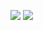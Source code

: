 
![](https://github.com/ratewalamit/Machine-Learning-Specialization-Coursera/blob/045f46e1e29d1a901c9ae94c7bbb448b89056e91/C3%20-%20Unsupervised%20Learning,%20Recommenders,%20Reinforcement%20Learning/week3/Practice%20quiz%20:%20Reinforcement%20learning%20introduction/ss1.png)
![](https://github.com/ratewalamit/Machine-Learning-Specialization-Coursera/blob/045f46e1e29d1a901c9ae94c7bbb448b89056e91/C3%20-%20Unsupervised%20Learning,%20Recommenders,%20Reinforcement%20Learning/week3/Practice%20quiz%20:%20Reinforcement%20learning%20introduction/ss2.png)